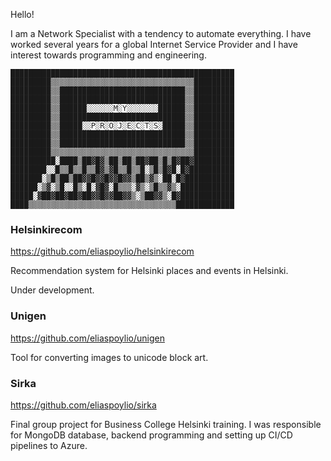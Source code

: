 Hello!

I am a Network Specialist with a
tendency to automate everything. I
have worked several years for a
global Internet Service Provider and
I have interest towards
programming and engineering.

```
██████████████████████████████████████████████████
█████████▒▒▒▒▒▒▒▒▒▒▒▒▒▒▒▒▒▒▒▒▒▒▒▒▒▒▒▒▒▒▒▒█████████
█████████▒▒████████████████████████████▒▒█████████
█████████▒▒████████████████████████████▒▒█████████
█████████▒▒██████░░░░░░M░Y░░░░░░░██████▒▒█████████
█████████▒▒████████████████████████████▒▒█████████
█████████▒▒█████░░P░R░O░J░E░C░T░S░█████▒▒█████████
█████████▒▒████████████████████████████▒▒█████████
█████████▒▒████████████████████████████▒▒█████████
█████████▒▒▒▒▒▒▒▒▒▒▒▒▒▒▒▒▒▒▒▒▒▒▒▒▒▒▒▒▒▒▒▒█████████
██████████░████▒██▓█▓▒██▒██▒██▓██▒█▒█▓██▓█████████
████████░░█▒▒█▒▒█▒▒█▓▒▓█▒▒█▒▒█░▒█▒█▓█░█▓██████████
███████░▒█▒██▒██▓▓█▓▓█▓▓█▓▓▒██▒▓▒░██░█▓███████████
██████░▒▓░▒█░░█▒░█░▓█▓░█▒▒▒░▓▒░▒█▒▒▓▒░████████████
█████░▓██▓██▓██▓██▓▓█▓▓██▓▓▒░▒██▓▓▒░█▓████████████
████▒▒▒▒▒▒▒▒▒▒▒▒▒▒▒▒▒▒▒▒▒▒▒▒▒▒▒▒▒▒▒▒▒█████████████
```

### Helsinkirecom 

https://github.com/eliaspoylio/helsinkirecom

Recommendation system for Helsinki places and events in Helsinki.

Under development.


### Unigen 

https://github.com/eliaspoylio/unigen

Tool for converting images to unicode block art.


### Sirka

https://github.com/eliaspoylio/sirka

Final group project for Business College Helsinki training. I was responsible for MongoDB database, backend programming and setting up CI/CD pipelines to Azure.
